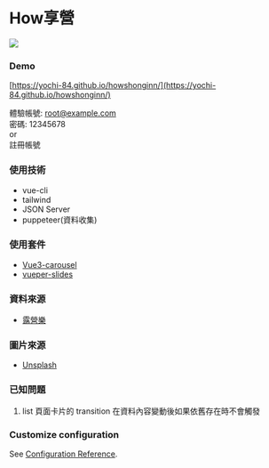 # How享營
![](https://i.imgur.com/R0nwMxJ.png)

### Demo
[https://yochi-84.github.io/howshonginn/](https://yochi-84.github.io/howshonginn/)      

體驗帳號: root@example.com    
密碼: 12345678    
or   
註冊帳號
### 使用技術
* vue-cli
* tailwind
* JSON Server
* puppeteer(資料收集)

### 使用套件
* [Vue3-carousel](https://ismail9k.github.io/vue3-carousel/)
* [vueper-slides](https://antoniandre.github.io/vueper-slides/)

### 資料來源
* [露營樂](https://www.easycamp.com.tw/)

### 圖片來源
* [Unsplash](https://unsplash.com/)

### 已知問題
1. list 頁面卡片的 transition 在資料內容變動後如果依舊存在時不會觸發

### Customize configuration
See [Configuration Reference](https://cli.vuejs.org/config/).
